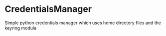 CredentialsManager
==================

Simple python credentials manager which uses home directory files and the keyring module
